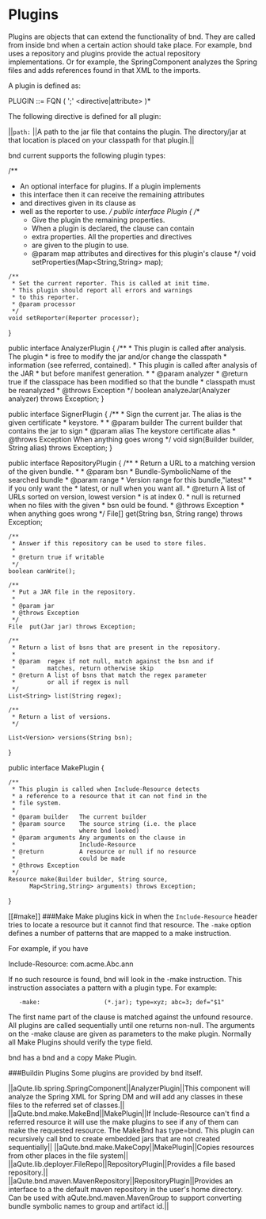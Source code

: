 # Plugins
Plugins are objects that can extend the functionality of bnd. They are called from inside bnd when a certain action should take place. For example, bnd uses a repository and plugins provide the actual repository implementations. Or for example, the SpringComponent analyzes the Spring files and adds references found in that XML to the imports.

A plugin is defined as:

  PLUGIN ::= FQN ( ';' <directive|attribute> )*

The following directive is defined for all plugin:

||`path:` ||A path to the jar file that contains the plugin. The directory/jar at that location is placed on your classpath for that plugin.||

bnd current supports the following plugin types:

  /**
   * An optional interface for plugins. If a plugin implements 
   * this interface then it can receive the remaining attributes 
   * and directives given in its clause as
   * well as the reporter to use.
   */
  public interface Plugin {
    /**
     * Give the plugin the remaining properties.
     * When a plugin is declared, the clause can contain 
     * extra properties. All the properties and directives 
     * are given to the plugin to use.
     * @param map attributes and directives for this plugin's clause
     */
    void setProperties(Map<String,String> map);
    
    /**
     * Set the current reporter. This is called at init time. 
     * This plugin should report all errors and warnings 
     * to this reporter.
     * @param processor
     */
    void setReporter(Reporter processor);
 }

  public interface AnalyzerPlugin {
    /**
     * This plugin is called after analysis. The plugin 
     * is free to modify the jar and/or change the classpath 
     * information (see referred, contained).
     * This plugin is called after analysis of the JAR 
     * but before manifest generation.
     * 
     * @param analyzer
     * @return true if the classpace has been modified so that the bundle
     *         classpath must be reanalyzed
     * @throws Exception
     */
    boolean analyzeJar(Analyzer analyzer) throws Exception;
  }

  public interface SignerPlugin {
    /**
     * Sign the current jar. The alias is the given certificate 
     * keystore.
     * 
     * @param builder   The current builder that contains the 
                        jar to sign
     * @param alias     The keystore certificate alias
     * @throws Exception When anything goes wrong
     */
    void sign(Builder builder, String alias) throws Exception;
  }

  public interface RepositoryPlugin {
    /**
     * Return a URL to a matching version of the given bundle.
     * 
     * @param bsn
     *            Bundle-SymbolicName of the searched bundle
     * @param range
     *            Version range for this bundle,"latest" 
     *            if you only want the
     *            latest, or null when you want all.
     * @return    A list of URLs sorted on version, lowest version 
     *            is at index 0.
     *            null is returned when no files with the given 
     *            bsn ould be found.
     * @throws Exception
     *             when anything goes wrong
     */
    File[] get(String bsn, String range) throws Exception;
    
    /**
     * Answer if this repository can be used to store files.
     * 
     * @return true if writable
     */
    boolean canWrite();
    
    /**
     * Put a JAR file in the repository.
     * 
     * @param jar
     * @throws Exception
     */
    File  put(Jar jar) throws Exception;
    
    /**
     * Return a list of bsns that are present in the repository.
     * 
     * @param  regex if not null, match against the bsn and if 
     *         matches, return otherwise skip
     * @return A list of bsns that match the regex parameter 
     *         or all if regex is null
     */
    List<String> list(String regex);
    
    /**
     * Return a list of versions.
     */
    
    List<Version> versions(String bsn);
  }

  public interface MakePlugin {

    /**
     * This plugin is called when Include-Resource detects 
     * a reference to a resource that it can not find in the 
     * file system.
     * 
     * @param builder   The current builder
     * @param source    The source string (i.e. the place 
     *                  where bnd looked)
     * @param arguments Any arguments on the clause in 
     *                  Include-Resource
     * @return          A resource or null if no resource 
     *                  could be made
     * @throws Exception
     */
    Resource make(Builder builder, String source, 
          Map<String,String> arguments) throws Exception;
  }

[[#make]]
###Make
Make plugins kick in when the `Include-Resource` header tries to locate a resource but it cannot find that resource. The `-make` option defines a number of patterns that are mapped to a make instruction.

For example, if you have

  Include-Resource:       com.acme.Abc.ann

If no such resource is found, bnd will look in the -make instruction. This instruction associates a pattern with a plugin type. For example:

       -make:                  (*.jar); type=xyz; abc=3; def="$1"

The first name part of the clause is matched against the unfound resource. All plugins are called sequentially until one returns non-null. The arguments on the -make clause are given as parameters to the make plugin. Normally all Make Plugins should verify the type field.

bnd has a bnd and a copy Make Plugin.

###Buildin Plugins
Some plugins are provided by bnd itself.

||aQute.lib.spring.SpringComponent||AnalyzerPlugin||This component will analyze the Spring XML for Spring DM and will add any classes in these files to the referred set of classes.||
||aQute.bnd.make.MakeBnd||MakePlugin||If Include-Resource can't find a referred resource it will use the make plugins to see if any of them can make the requested resource. The MakeBnd has type=bnd. This plugin can recursively call bnd to create embedded jars that are not created sequentially||
||aQute.bnd.make.MakeCopy||MakePlugin||Copies resources from other places in the file system||
||aQute.lib.deployer.FileRepo||RepositoryPlugin||Provides a file based repository.||
||aQute.bnd.maven.MavenRepository||RepositoryPlugin||Provides an interface to a the default maven repository in the user's home directory. Can be used with aQute.bnd.maven.MavenGroup to support converting bundle symbolic names to group and artifact id.||
